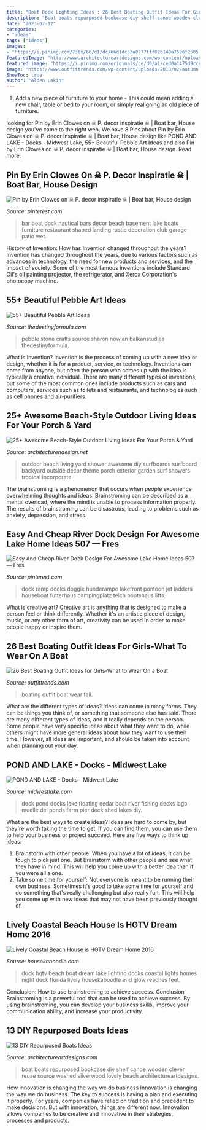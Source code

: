 ```yaml
---
title: "Boat Dock Lighting Ideas : 26 Best Boating Outfit Ideas For Girls-what To Wear On A Boat"
description: "Boat boats repurposed bookcase diy shelf canoe wooden clever reuse source washed silverwood lovely beach architectureartdesigns"
date: "2023-07-12"
categories:
- "ideas"
tags: ["ideas"]
images:
- "https://i.pinimg.com/736x/66/d1/dc/66d1dc53a0277fff82b148a7696f2505.jpg"
featuredImage: "http://www.architectureartdesigns.com/wp-content/uploads/2013/07/139-630x840.jpg"
featured_image: "https://i.pinimg.com/originals/ce/d0/a1/ced0a1475d9ccef65a5a732e8e11014d.jpg"
image: "https://www.outfittrends.com/wp-content/uploads/2018/02/autumn-classic-look-fall-lookbook-sperry-1468763834l8c4p.jpg"
ShowToc: true
author: "Alden Lakin"
---
```



1. Add a new piece of furniture to your home - This could mean adding a new chair, table or bed to your room, or simply realigning an old piece of furniture.

	

		
looking for Pin by Erin Clowes on ☠ P. decor inspiratie ☠ | Boat bar, House design you've came to the right web. We have 8 Pics about Pin by Erin Clowes on ☠ P. decor inspiratie ☠ | Boat bar, House design like POND AND LAKE - Docks - Midwest Lake, 55+ Beautiful Pebble Art Ideas and also Pin by Erin Clowes on ☠ P. decor inspiratie ☠ | Boat bar, House design. Read more:
		
    
## Pin By Erin Clowes On ☠ P. Decor Inspiratie ☠ | Boat Bar, House Design

<img loading=lazy src="https://i.pinimg.com/originals/ce/d0/a1/ced0a1475d9ccef65a5a732e8e11014d.jpg" onerror="this.onerror=null;this.src='https://tse4.mm.bing.net/th?id=OIP.F8NlnMSfM8SgSD_dkLd6kAHaE7&amp;pid=15.1';" alt="Pin by Erin Clowes on ☠ P. decor inspiratie ☠ | Boat bar, House design">

_Source: pinterest.com_

>bar boat dock nautical bars decor beach basement lake boats furniture restaurant shaped landing rustic decoration club garage patio wet. 

	

History of Invention: How has Invention changed throughout the years?
Invention has changed throughout the years, due to various factors such as advances in technology, the need for new products and services, and the impact of society. Some of the most famous inventions include Standard Oil's oil painting projector, the refrigerator, and Xerox Corporation's photocopy machine.

    
## 55+ Beautiful Pebble Art Ideas

<img loading=lazy src="http://thedestinyformula.com/wp-content/uploads/2019/01/6de6e0685ded276e4e6ae5d9de29af98.jpg" onerror="this.onerror=null;this.src='https://tse1.mm.bing.net/th?id=OIP.jeXCNRdNHP-Q9iS0-zGnxwHaR-&amp;pid=15.1';" alt="55+ Beautiful Pebble Art Ideas">

_Source: thedestinyformula.com_

>pebble stone crafts source sharon nowlan balkanstudies thedestinyformula. 

	

What is Invention?
Invention is the process of coming up with a new idea or design, whether it is for a product, service, or technology. Inventions can come from anyone, but often the person who comes up with the idea is typically a creative individual. There are many different types of inventions, but some of the most common ones include products such as cars and computers, services such as toilets and restaurants, and technologies such as cell phones and air-purifiers.

    
## 25+ Awesome Beach-Style Outdoor Living Ideas For Your Porch &amp; Yard

<img loading=lazy src="http://cdn.architecturendesign.net/wp-content/uploads/2015/07/AD-Beach-Style-Outdoor-Living-Ideas-17.jpg" onerror="this.onerror=null;this.src='https://tse2.mm.bing.net/th?id=OIP.f4KXxdrTKzKC686p1PpgbAHaJ4&amp;pid=15.1';" alt="25+ Awesome Beach-Style Outdoor Living Ideas For Your Porch &amp; Yard">

_Source: architecturendesign.net_

>outdoor beach living yard shower awesome diy surfboards surfboard backyard outside decor theme porch exterior garden surf showers tropical incorporate. 

	

The brainstroming is a phenomenon that occurs when people experience overwhelming thoughts and ideas. Brainstroming can be described as a mental overload, where the mind is unable to process information properly. The results of brainstroming can be disastrous, leading to problems such as anxiety, depression, and stress.

    
## Easy And Cheap River Dock Design For Awesome Lake Home Ideas 507 — Fres

<img loading=lazy src="https://i.pinimg.com/736x/66/d1/dc/66d1dc53a0277fff82b148a7696f2505.jpg" onerror="this.onerror=null;this.src='https://tse4.mm.bing.net/th?id=OIP._3eq94Nhs9xXL1hkRfkRtwHaEm&amp;pid=15.1';" alt="Easy And Cheap River Dock Design For Awesome Lake Home Ideas 507 — Fres">

_Source: pinterest.com_

>dock ramp docks doggie hunderampe lakefront pontoon jet ladders houseboat futterhaus campingplatz teich bootshaus lifts. 

	

What is creative art?
Creative art is anything that is designed to make a person feel or think differently. Whether it's an artistic piece of design, music, or any other form of art, creativity can be used in order to make people happy or inspire them.

    
## 26 Best Boating Outfit Ideas For Girls-What To Wear On A Boat

<img loading=lazy src="https://www.outfittrends.com/wp-content/uploads/2018/02/autumn-classic-look-fall-lookbook-sperry-1468763834l8c4p.jpg" onerror="this.onerror=null;this.src='https://tse4.mm.bing.net/th?id=OIP.TcJsguZViWu41Q4SnrTtFwAAAA&amp;pid=15.1';" alt="26 Best Boating Outfit Ideas for Girls-What to Wear On a Boat">

_Source: outfittrends.com_

>boating outfit boat wear fall. 

	

What are the different types of ideas?
Ideas can come in many forms. They can be things you think of, or something that someone else has said. There are many different types of ideas, and it really depends on the person. Some people have very specific ideas about what they want to do, while others might have more general ideas about how they want to use their time. However, all ideas are important, and should be taken into account when planning out your day.

    
## POND AND LAKE - Docks - Midwest Lake

<img loading=lazy src="https://midwestlake.com/wp-content/uploads/2012/10/Cedar-Dock.jpg" onerror="this.onerror=null;this.src='https://tse2.mm.bing.net/th?id=OIP.MKfjnhRish1kqrfGdZXRcwHaGn&amp;pid=15.1';" alt="POND AND LAKE - Docks - Midwest Lake">

_Source: midwestlake.com_

>dock pond docks lake floating cedar boat river fishing decks lago muelle del ponds farm pier deck shed lakes diy. 

	

What are the best ways to create ideas?
Ideas are hard to come by, but they're worth taking the time to get. If you can find them, you can use them to help your business or project succeed. Here are five ways to think up ideas: 
1. Brainstorm with other people: When you have a lot of ideas, it can be tough to pick just one. But Brainstorm with other people and see what they have in mind. This will help you come up with a better idea than if you were all alone. 
2. Take some time for yourself: Not everyone is meant to be running their own business. Sometimes it's good to take some time for yourself and do something that's really challenging but also really fun. This will help you come up with new ideas that may not have been previously thought of. 

    
## Lively Coastal Beach House Is HGTV Dream Home 2016

<img loading=lazy src="https://housekaboodle.com/wp-content/uploads/Dock-view-of-the-beach-house.jpeg" onerror="this.onerror=null;this.src='https://tse3.mm.bing.net/th?id=OIP.5-yB6GOmXskKgQT3SgTU4gHaJ4&amp;pid=15.1';" alt="Lively Coastal Beach House is HGTV Dream Home 2016">

_Source: housekaboodle.com_

>dock hgtv beach boat dream lake lighting docks coastal lights homes night deck florida lively housekaboodle end glow reaches feet. 

	

Conclusion: How to use brainstroming to achieve success.
Conclusion
Brainstroming is a powerful tool that can be used to achieve success. By using brainstroming, you can develop your business skills, improve your communication ability, and increase your productivity.

    
## 13 DIY Repurposed Boats Ideas

<img loading=lazy src="http://www.architectureartdesigns.com/wp-content/uploads/2013/07/139-630x840.jpg" onerror="this.onerror=null;this.src='https://tse4.mm.bing.net/th?id=OIP.KofPq-MhA-4NUP-8Q1p6MAHaJ4&amp;pid=15.1';" alt="13 DIY Repurposed Boats Ideas">

_Source: architectureartdesigns.com_

>boat boats repurposed bookcase diy shelf canoe wooden clever reuse source washed silverwood lovely beach architectureartdesigns. 

	

How innovation is changing the way we do business
Innovation is changing the way we do business. The key to success is having a plan and executing it properly. For years, companies have relied on tradition and precedent to make decisions. But with innovation, things are different now. Innovation allows companies to be creative and innovative in their strategies, processes and products.

